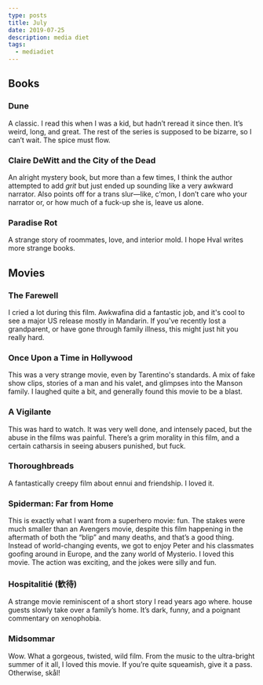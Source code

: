 ```yaml
---
type: posts
title: July
date: 2019-07-25
description: media diet
tags:
  - mediadiet
---
```


## Books

### Dune

A classic. I read this when I was a kid, but hadn’t reread it since then. It’s weird, long, and great. The rest of the series is supposed to be bizarre, so I can’t wait. The spice must flow.

### Claire DeWitt and the City of the Dead

An alright mystery book, but more than a few times, I think the author attempted to add _grit_ but just ended up sounding like a very awkward narrator. Also points off for a trans slur—like, c’mon, I don’t care who your narrator or, or how much of a fuck-up she is, leave us alone.

### Paradise Rot

A strange story of roommates, love, and interior mold. I hope Hval writes more strange books.

## Movies

### The Farewell

I cried a lot during this film. Awkwafina did a fantastic job, and it's cool to see a major US release mostly in Mandarin. If you've recently lost a grandparent, or have gone through family illness, this might just hit you really hard.

### Once Upon a Time in Hollywood

This was a very strange movie, even by Tarentino's standards. A mix of fake show clips, stories of a man and his valet, and glimpses into the Manson family. I laughed quite a bit, and generally found this movie to be a blast.

### A Vigilante

This was hard to watch. It was very well done, and intensely paced, but the abuse in the films was painful. There’s a grim morality in this film, and a certain catharsis in seeing abusers punished, but fuck.

### Thoroughbreads

A fantastically creepy film about ennui and friendship. I loved it.

### Spiderman: Far from Home

This is exactly what I want from a superhero movie: fun. The stakes were much smaller than an Avengers movie, despite this film happening in the aftermath of both the “blip” and many deaths, and that’s a good thing. Instead of world-changing events, we got to enjoy Peter and his classmates goofing around in Europe, and the zany world of Mysterio. I loved this movie. The action was exciting, and the jokes were silly and fun.

### Hospitalitié (歓待)

A strange movie reminiscent of a short story I read years ago where. house guests slowly take over a family’s home. It’s dark, funny, and a poignant commentary on xenophobia.

### Midsommar

Wow. What a gorgeous, twisted, wild film. From the music to the ultra-bright summer of it all, I loved this movie. If you’re quite squeamish, give it a pass. Otherwise, skål!
